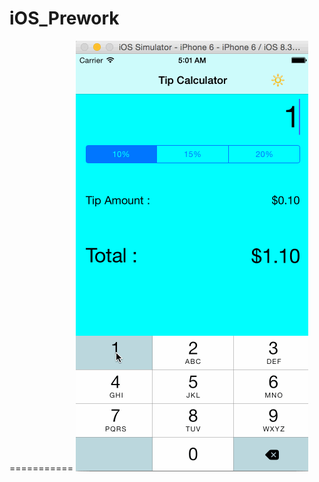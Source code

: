 # iOS_Prework
===========
![Video Walkthrough](https://github.com/Kevin563/iOS_Prework/blob/master/Tip/prework.gif)
